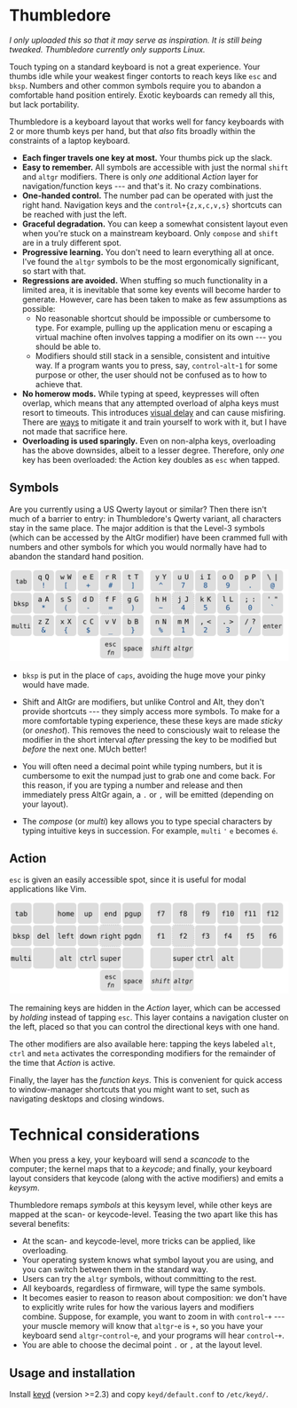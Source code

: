 # Thumbledore

*I only uploaded this so that it may serve as inspiration. It is still 
being tweaked. Thumbledore currently only supports Linux.*

Touch typing on a standard keyboard is not a great experience. Your 
thumbs idle while your weakest finger contorts to reach keys like `esc` 
and `bksp`. Numbers and other common symbols require you to abandon a 
comfortable hand position entirely. Exotic keyboards can remedy all 
this, but lack portability.

Thumbledore is a keyboard layout that works well for fancy keyboards 
with 2 or more thumb keys per hand, but that *also* fits broadly within 
the constraints of a laptop keyboard.

-   **Each finger travels one key at most.** Your thumbs pick up the slack.
-   **Easy to remember.** All symbols are accessible with just the 
    normal `shift` and `altgr` modifiers. There is only *one* additional 
    *Action* layer for navigation/function keys --- and that's it. No 
    crazy combinations.
-   **One-handed control.** The number pad can be operated with just the 
    right hand. Navigation keys and the `control+{z,x,c,v,s}` shortcuts 
    can be reached with just the left.
-   **Graceful degradation.** You can keep a somewhat consistent layout 
    even when you're stuck on a mainstream keyboard. Only `compose` and 
    `shift` are in a truly different spot.
-   **Progressive learning.** You don't need to learn everything all at 
    once. I've found the `altgr` symbols to be the most ergonomically 
    significant, so start with that.
-   **Regressions are avoided.** When stuffing so much functionality in 
    a limited area, it is inevitable that some key events will become 
    harder to generate. However, care has been taken to make as few 
    assumptions as possible:
    -   No reasonable shortcut should be impossible or cumbersome to 
        type. For example, pulling up the application menu or escaping a 
        virtual machine often involves tapping a modifier on its own --- 
        you should be able to.
    -   Modifiers should still stack in a sensible, consistent and 
        intuitive way. If a program wants you to press, say, 
        `control`-`alt`-`1` for some purpose or other, the user should 
        not be confused as to how to achieve that.
-   **No homerow mods.** While typing at speed, keypresses will often 
    overlap, which means that any attempted overload of alpha keys must 
    resort to timeouts. This introduces [visual delay][pftwp] and can 
    cause misfiring. There are [ways][urob] to mitigate it and train 
    yourself to work with it, but I have not made that sacrifice here.
-   **Overloading is used sparingly.** Even on non-alpha keys, 
    overloading has the above downsides, albeit to a lesser degree. 
    Therefore, only *one* key has been overloaded: the Action key 
    doubles as `esc` when tapped. <!-- This is considered safe because 
    the key is not associated with a modifier, and the `esc` is only 
    registered when the tap is shorter than *x* milliseconds. -->


## Symbols

Are you currently using a US Qwerty layout or similar? Then there isn't 
much of a barrier to entry: in Thumbledore's Qwerty variant, all 
characters stay in the same place. The major addition is that the 
Level-3 symbols (which can be accessed by the AltGr modifier) have been 
crammed full with numbers and other symbols for which you would normally 
have had to abandon the standard hand position.

![The thumbledore-qwerty keyboard layout.](kb-qwerty.svg)

<!-- Symbols were placed according to how often I personally need them, 
drawing inspiration from the [Workman] layout on which keys to assign 
preference.

Because AltGr is pressed with your right-hand thumb, the left-hand side 
of the keyboard is preferred for things like parentheses, while the 
number pad can now be controlled entirely with your right-hand. -->

- `bksp` is put in the place of `caps`, avoiding the huge move your 
  pinky would have made.

- Shift and AltGr are modifiers, but unlike Control and Alt, they don't 
  provide shortcuts --- they simply access more symbols. To make for a 
  more comfortable typing experience, these these keys are made *sticky* 
  (or *oneshot*). This removes the need to consciously wait to release 
  the modifier in the short interval *after* pressing the key to be 
  modified but *before* the next one. MUch better!

- You will often need a decimal point while typing numbers, but it is 
  cumbersome to exit the numpad just to grab one and come back. For this 
  reason, if you are typing a number and release and then immediately 
  press AltGr again, a `.` or `,` will be emitted (depending on your 
  layout).

- The *compose* (or *multi*) key allows you to type special characters 
  by typing intuitive keys in succession. For example,  `multi` `'` `e` 
  becomes `é`.

## Action

`esc` is given an easily accessible spot, since it is useful for modal 
applications like Vim.

![The action portion of the Thumbledore keyboard layout.](kb-action.svg)

The remaining keys are hidden in the *Action* layer, which can be 
accessed by *holding* instead of tapping `esc`. This layer contains a 
navigation cluster on the left, placed so that you can control the 
directional keys with one hand.

The other modifiers are also available here: tapping the keys labeled 
`alt`, `ctrl` and `meta` activates the corresponding modifiers for the 
remainder of the time that *Action* is active.

Finally, the layer has the *function keys*. This is convenient for quick 
access to window-manager shortcuts that you might want to set, such as 
navigating desktops and closing windows.


# Technical considerations

When you press a key, your keyboard will send a *scancode* to the 
computer; the kernel maps that to a *keycode*; and finally, your 
keyboard layout considers that keycode (along with the active modifiers) 
and emits a *keysym*.

Thumbledore remaps *symbols* at this keysym level, while other keys are 
mapped at the scan- or keycode-level. Teasing the two apart like this 
has several benefits:

- At the scan- and keycode-level, more tricks can be applied, like 
  overloading.
- Your operating system knows what symbol layout you are using, and you 
  can switch between them in the standard way.
- Users can try the `altgr` symbols, without committing to the rest.
- All keyboards, regardless of firmware, will type the same symbols.
- It becomes easier to reason to reason about composition: we don't have 
  to explicitly write rules for how the various layers and modifiers 
  combine. Suppose, for example, you want to zoom in with `control`-`+` 
  --- your muscle memory will know that `altgr`-`e` is `+`, so you have 
  your keyboard send `altgr`-`control`-`e`, and your programs will hear 
  `control`-`+`.
- You are able to choose the decimal point `.` or `,` at the layout 
  level.


## Usage and installation

Install [keyd](https://github.com/rvaiya/keyd) (version >=2.3) and copy 
`keyd/default.conf` to `/etc/keyd/`.

<!--
## Other

[Seniply] and [Callum] have similar goals: limited keys and no home-row 
mods.

# Consideration for the thumb keys

-   All thumb keys except space are modifiers or layer keys, because you 
    have full range of motion with the rest of your fingers while 
    holding them.
-   Since we avoid crazy modifier combinations, `sym` and `shift` never 
    make sense to press together. Therefore, they should be on the same 
    finger.
-   `space` should be opposite from  `shift` and `sym`, so that you can 
    still use it while in their respective modes.

-->

<!-- Reading -->
[Preconditions-Guide]: https://precondition.github.io/home-row-mods
[Urob]: https://github.com/urob/zmk-config#timeless-homerow-mods
<!-- About visual latency -->
[pftwp]: https://pavelfatin.com/typing-with-pleasure/#human-side

<!-- Layouts -->
[Colemak-DH]: https://colemakmods.github.io/mod-dh/
[Workman]: https://workmanlayout.org/

<!-- More layouts -->
[Seniply]: https://stevep99.github.io/seniply/
[Callum]: https://github.com/callum-oakley/qmk_firmware/tree/master/users/callum
[Miryoku]: https://github.com/manna-harbour/miryoku
